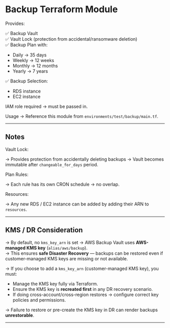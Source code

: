 # Backup Terraform Module

Provides:

✅ Backup Vault  
✅ Vault Lock (protection from accidental/ransomware deletion)  
✅ Backup Plan with:
- Daily → 35 days
- Weekly → 12 weeks
- Monthly → 12 months
- Yearly → 7 years

✅ Backup Selection:
- RDS instance
- EC2 instance

IAM role required → must be passed in.

Usage → Reference this module from `environments/test/backup/main.tf`.

---

## Notes

Vault Lock:

→ Provides protection from accidentally deleting backups → Vault becomes immutable after `changeable_for_days` period.

Plan Rules:

→ Each rule has its own CRON schedule → no overlap.

Resources:

→ Any new RDS / EC2 instance can be added by adding their ARN to `resources`.

---

## KMS / DR Consideration

→ By default, no `kms_key_arn` is set → AWS Backup Vault uses **AWS-managed KMS key** (`alias/aws/backup`).  
→ This ensures **safe Disaster Recovery** — backups can be restored even if customer-managed KMS keys are missing or not available.

→ If you choose to add a `kms_key_arn` (customer-managed KMS key), you must:
- Manage the KMS key fully via Terraform.
- Ensure the KMS key is **recreated first** in any DR recovery scenario.
- If doing cross-account/cross-region restores → configure correct key policies and permissions.

→ Failure to restore or pre-create the KMS key in DR can render backups **unrestorable**.

---

